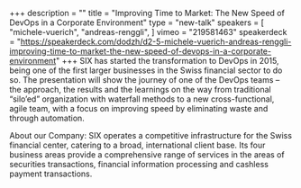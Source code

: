 +++
description = ""
title = "Improving Time to Market: The New Speed of DevOps in a Corporate Environment"
type = "new-talk"
speakers = [
        "michele-vuerich",
        "andreas-renggli",
]
vimeo = "219581463"
speakerdeck = "https://speakerdeck.com/dodzh/d2-5-michele-vuerich-andreas-renggli-improving-time-to-market-the-new-speed-of-devops-in-a-corporate-environment"
+++
SIX has started the transformation to DevOps in 2015, being one of the first larger
businesses in the Swiss financial sector to do so. The presentation will show the journey
of one of the DevOps teams – the approach, the results and the learnings on the way from
traditional “silo’ed” organization with waterfall methods to a new cross-functional,
agile team, with a focus on improving speed by eliminating waste and through automation.

About our Company:
SIX operates a competitive infrastructure for the Swiss financial center, catering to a
broad, international client base. Its four business areas provide a comprehensive range
of services in the areas of securities transactions, financial information processing and
cashless payment transactions.
